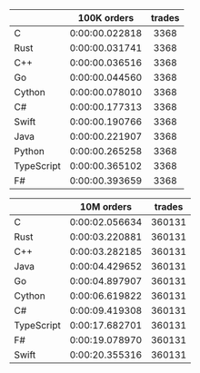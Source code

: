 ||100K orders|trades|
-|:-:|:-:|
|C|0:00:00.022818|3368|
|Rust|0:00:00.031741|3368|
|C++|0:00:00.036516|3368|
|Go|0:00:00.044560|3368|
|Cython|0:00:00.078010|3368|
|C#|0:00:00.177313|3368|
|Swift|0:00:00.190766|3368|
|Java|0:00:00.221907|3368|
|Python|0:00:00.265258|3368|
|TypeScript|0:00:00.365102|3368|
|F#|0:00:00.393659|3368|


||10M orders|trades|
-|:-:|:-:|
|C|0:00:02.056634|360131|
|Rust|0:00:03.220881|360131|
|C++|0:00:03.282185|360131|
|Java|0:00:04.429652|360131|
|Go|0:00:04.897907|360131|
|Cython|0:00:06.619822|360131|
|C#|0:00:09.419308|360131|
|TypeScript|0:00:17.682701|360131|
|F#|0:00:19.078970|360131|
|Swift|0:00:20.355316|360131|


